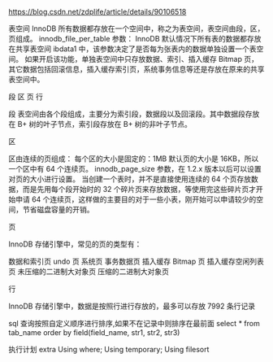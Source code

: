 https://blog.csdn.net/zdplife/article/details/90106518

表空间
InnoDB 所有数据都存放在一个空间中，称之为表空间，表空间由段，区，页组成。
innodb_file_per_table 参数：
InnoDB 默认情况下所有表的数据都存放在共享表空间 ibdata1 中，该参数决定了是否每为张表内的数据单独设置一个表空间。
如果开启该功能，单独表空间中只存放数据、索引、插入缓存 Bitmap 页，其它数据包括回滚信息，插入缓存索引页，系统事务信息等还是存放在原来的共享表空间中。

段 区 页 行

段
表空间由各个段组成，主要分为索引段，数据段以及回滚段。其中数据段存放在 B+ 树的叶子节点，索引段存放在 B+ 树的非叶子节点。

区

区由连续的页组成：
每个区的大小是固定的：1MB
默认页的大小是 16KB，所以一个区中有 64 个连续页。
innodb_page_size 参数，在 1.2.x 版本以后可以设置对页的大小进行设置。
当创建一个表时，并不是直接使用连续的 64 个页存放数据，而是先用每个段开始时的 32 个碎片页来存放数据，等使用完这些碎片页才开始申请 64 个连续页，这样做的主要目的对于一些小表，刚开始可以申请较少的空间，节省磁盘容量的开销。

页

InnoDB 存储引擎中，常见的页的类型有：

数据和索引页
undo 页
系统页
事务数据页
插入缓存 Bitmap 页
插入缓存空闲列表页
未压缩的二进制大对象页
压缩的二进制大对象页

行

InnoDB 存储引擎中，数据是按照行进行存放的，最多可以存放 7992 条行记录

sql 查询按照自定义顺序进行排序,如果不在记录中则排序在最前面
select * from tab_name order by field(field_name, str1, str2, str3)

执行计划 extra 
Using where; Using temporary; Using filesort
